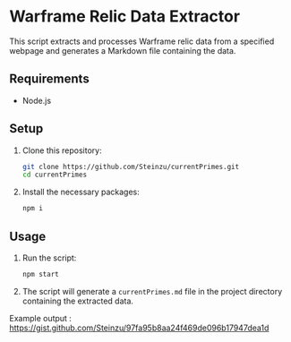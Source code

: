 # Warframe Relic Data Extractor

This script extracts and processes Warframe relic data from a specified webpage and generates a Markdown file containing the data.

## Requirements

- Node.js

## Setup

1. Clone this repository:

    ```sh
    git clone https://github.com/Steinzu/currentPrimes.git
    cd currentPrimes
    ```

2. Install the necessary packages:

    ```sh
    npm i
    ```

## Usage

1. Run the script:

    ```sh
    npm start
    ```

2. The script will generate a `currentPrimes.md` file in the project directory containing the extracted data.

Example output : https://gist.github.com/Steinzu/97fa95b8aa24f469de096b17947dea1d
